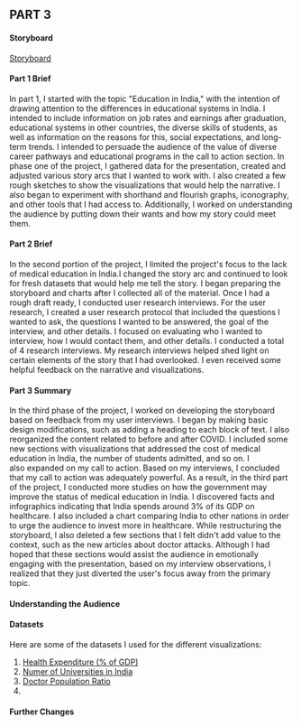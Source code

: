 ## PART 3

#### Storyboard
<a href = 'https://carnegiemellon.shorthandstories.com/india-s-medical-education-has-to-be-reformed/index.html'>Storyboard</a>

#### Part 1 Brief
In part 1, I started with the topic "Education in India," with the intention of drawing attention to the differences in educational systems in India. I intended to include information on job rates and earnings after graduation, educational systems in other countries, the diverse skills of students, as well as information on the reasons for this, social expectations, and long-term trends. I intended to persuade the audience of the value of diverse career pathways and educational programs in the call to action section. In phase one of the project, I gathered data for the presentation, created and adjusted various story arcs that I wanted to work with. I also created a few rough sketches to show the visualizations that would help the narrative. I also began to experiment with shorthand and flourish graphs, iconography, and other tools that I had access to. Additionally, I worked on understanding the audience by putting down their wants and how my story could meet them.

#### Part 2 Brief
In the second portion of the project, I limited the project's focus to the lack of medical education in India.I changed the story arc and continued to look for fresh datasets that would help me tell the story. I began preparing the storyboard and charts after I collected all of the material. Once I had a rough draft ready, I conducted user research interviews. For the user research, I created a user research protocol that included the questions I wanted to ask, the questions I wanted to be answered, the goal of the interview, and other details. I focused on evaluating who I wanted to interview, how I would contact them, and other details. I conducted a total of 4 research interviews. My research interviews helped shed light on certain elements of the story that I had overlooked. I even received some helpful feedback on the narrative and visualizations.


#### Part 3 Summary
In the third phase of the project, I worked on developing the storyboard based on feedback from my user interviews. I began by making basic design modifications, such as adding a heading to each block of text. I also reorganized the content related to before and after COVID. I included some new sections with visualizations that addressed the cost of medical education in India, the number of students admitted, and so on. I also expanded on my call to action. Based on my interviews, I concluded that my call to action was adequately powerful. As a result, in the third part of the project, I conducted more studies on how the government may improve the status of medical education in India. I discovered facts and infographics indicating that India spends around 3% of its GDP on healthcare. I also included a chart comparing India to other nations in order to urge the audience to invest more in healthcare. While restructuring the storyboard, I also deleted a few sections that I felt didn't add value to the context, such as the new articles about doctor attacks. Although I had hoped that these sections would assist the audience in emotionally engaging with the presentation, based on my interview observations, I realized that they just diverted the user's focus away from the primary topic.

#### Understanding the Audience


#### Datasets
Here are some of the datasets I used for the different visualizations:
<ol>
  <li><a href='https://data.worldbank.org/indicator/SH.XPD.CHEX.GD.ZS?end=2019&name_desc=false&start=2000'>Health Expenditure (% of GDP)</a></li>
  <li><a href='https://www.shiksha.com/medicine-health-sciences/colleges/colleges-india?uaf[]=base_course&rf=filters'>Numer of Universities in India</a></li>
  <li><a href='https://www.who.int/data/gho/data/themes/topics/health-workforce'>Doctor Population Ratio</a></li>
  <li><a href='https://www.ghsindex.org/'></a></li>
</ol>

#### Further Changes



